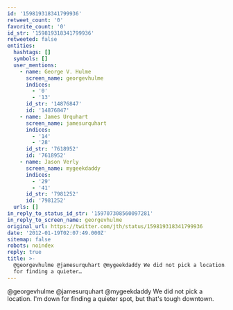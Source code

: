 ```yaml
---
id: '159819318341799936'
retweet_count: '0'
favorite_count: '0'
id_str: '159819318341799936'
retweeted: false
entities:
  hashtags: []
  symbols: []
  user_mentions:
    - name: George V. Hulme
      screen_name: georgevhulme
      indices:
        - '0'
        - '13'
      id_str: '14876847'
      id: '14876847'
    - name: James Urquhart
      screen_name: jamesurquhart
      indices:
        - '14'
        - '28'
      id_str: '7618952'
      id: '7618952'
    - name: Jason Verly
      screen_name: mygeekdaddy
      indices:
        - '29'
        - '41'
      id_str: '7981252'
      id: '7981252'
  urls: []
in_reply_to_status_id_str: '159707308560097281'
in_reply_to_screen_name: georgevhulme
original_url: https://twitter.com/jth/status/159819318341799936
date: '2012-01-19T02:07:49.000Z'
sitemap: false
robots: noindex
reply: true
title: >-
  @georgevhulme @jamesurquhart @mygeekdaddy We did not pick a location. I'm down
  for finding a quieter…
---
```


@georgevhulme @jamesurquhart @mygeekdaddy We did not pick a location. I'm down for finding a quieter spot, but that's tough downtown.
